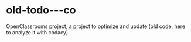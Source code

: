 # old-todo---co
OpenClassrooms project, a project to optimize and update (old code, here to analyze it with codacy)
